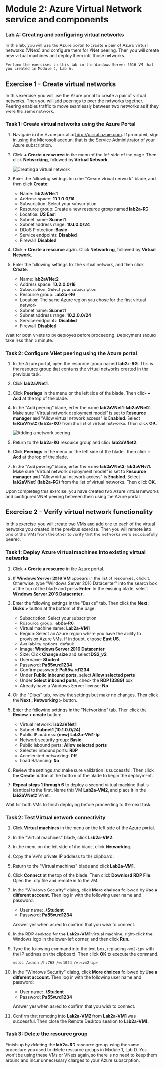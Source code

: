 # Module 2: Azure Virtual Network service and components

### Lab A: Creating and configuring virtual networks

In this lab, you will use the Azure portal to create a pair of Azure virtual networks (VNets) and configure them for VNet peering. Then you will create new virtual machines and deploy them into those networks.

```
Perform the exercises in this lab in the Windows Server 2016 VM that you created in Module 1, Lab A.
```

## Exercise 1 - Create virtual networks

In this exercise, you will use the Azure portal to create a pair of virtual networks. Then you will add peerings to peer the networks together. Peering enables traffic to move seamlessly between two networks as if they were the same network.

### Task 1: Create virtual networks using the Azure Portal

1.  Navigate to the Azure portal at http://portal.azure.com. If prompted, sign in using the Microsoft account that is the Service Administrator of your Azure subscription.

1. Click **+ Create a resource** in the menu of the left side of the page. Then click **Networking**, followed by **Virtual Network**.

	![Creating a virtual network](Images/new-virtual-network.png)

1. Enter the following settings into the "Create virtual network" blade, and then click **Create**:

	- Name: **lab2aVNet1**
	- Address space: **10.1.0.0/16**
	- Subscription: Select your subscription
	- Resource group: Create a new resource group named **lab2a-RG**
	- Location: **US East**
	- Subnet name: **Subnet1**
	- Subnet address range: **10.1.0.0/24**
	- DDoS Protection: **Basic**
	- Service endpoints: **Disabled**
	- Firewall: **Disabled**

1. Click **+ Create a resource** again. Click **Networking**, followed by **Virtual Network**.

1.  Enter the following settings for the virtual network, and then click **Create**:

	- Name: **lab2aVNet2**
	- Address space: **10.2.0.0/16**
	- Subscription: Select your subscription
	- Resource group: **Lab2a-RG**
	- Location: The same Azure region you chose for the first virtual network
	- Subnet name: **Subnet1**
	- Subnet address range: **10.2.0.0/24**
	- Service endpoints: **Disabled**
	- Firewall: **Disabled**

Wait for both VNets to be deployed before proceeding. Deployment should take less than a minute.

### Task 2: Configure VNet peering using the Azure portal

1. In the Azure portal, open the resource group named **lab2a-RG**. This is the resource group that contains the virtual networks created in the previous task.

1. Click **lab2aVNet1**.

1. Click **Peerings** in the menu on the left side of the blade. Then click **+ Add** at the top of the blade.

1. In the "Add peering" blade, enter the name **lab2aVNet1-lab2aVNet2**. Make sure "Virtual network deployment model" is set to **Resource manager** and "Allow virtual network access" is **Enabled**. Select **lab2aVNet2 (lab2a-RG)** from the list of virtual networks. Then click **OK**.

	![Adding a network peering](Images/add-peering.png)

1. Return to the **lab2a-RG** resource group and click **lab2aVNet2**.

1. Click **Peerings** in the menu on the left side of the blade. Then click **+ Add** at the top of the blade.

1. In the "Add peering" blade, enter the name **lab2aVNet2-lab2aVNet1**. Make sure "Virtual network deployment model" is set to **Resource manager** and "Allow virtual network access" is **Enabled**. Select **lab2aVNet1 (lab2a-RG)** from the list of virtual networks. Then click **OK**.

Upon completing this exercise, you have created two Azure virtual networks and configured VNet peering between them using the Azure portal

## Exercise 2 - Verify virtual network functionality

In this exercise, you will create two VMs and add one to each of the virtual networks you created in the previous exercise. Then you will remote into one of the VMs from the other to verify that the networks were successfully peered.

### Task 1: Deploy Azure virtual machines into existing virtual networks

1. Click **+ Create a resource** in the Azure portal.

1. If **Windows Server 2016 VM** appears in the list of resources, click it. Otherwise, type "Windows Server 2016 Datacenter" into the search box at the top of the blade and press **Enter**. In the ensuing blade, select **Windows Server 2016 Datacenter**.

1. Enter the following settings in the "Basics" tab. Then click the **Next : Disks >** button at the bottom of the page:

	- Subscription: Select your subscription
	- Resource group: **lab2a-RG**
	- Virtual machine name: **Lab2a-VM1**
	- Region: Select an Azure region where you have the ability to provision Azure VMs. If in doubt, choose **East US**.
	- Availability options: default
	- Image: **Windows Server 2016 Datacenter**
	- Size: Click **Change size** and select **DS2_v2**
	- Username: **Student**
	- Password: **Pa55w.rd1234**
	- Confirm password: **Pa55w.rd1234**
	- Under **Public inbound ports**, select **Allow selected ports**
	- Under  **Select inbound ports**, check the **RDP (3389)** box
	- Already have a Windows Server license: **No**

1. On the "Disks" tab, review the settings but make no changes. Then click the **Next : Networking >** button.

1. Enter the following settings in the "Networking" tab. Then click the **Review + create** button:

	- Virtual network: **lab2aVNet1**
	- Subnet: **Subnet1 (10.1.0.0/24)**
	- Public IP address: **(new) Lab2a-VM1-ip**
	- Network security group: **Basic**
	- Public inbound ports: **Allow selected ports**
	- Selected inbound ports: **RDP**
	- Accelerated networking: **Off**
	- Load Balancing: **No**

1. Review the settings and make sure validation is successful. Then click the **Create** button at the bottom of the blade to begin the deployment.

1. **Repeat steps 1 through 6** to deploy a second virtual machine that is identical to the first. Name this VM **Lab2a-VM2**, and place it in the **lab2aVNet2** VNet.

Wait for both VMs to finish deploying before proceeding to the next task.

### Task 2: Test Virtual network connectivity

1. Click **Virtual machines** in the menu on the left side of the Azure portal.

1. In the "Virtual machines" blade, click **Lab2a-VM2**.

1. In the menu on the left side of the blade, click **Networking**.

1. Copy the VM's private IP address to the clipboard.

1. Return to the "Virtual machines" blade and click **Lab2a-VM1**.

1. Click **Connect** at the top of the blade. Then click **Download RDP File**. Open the .rdp file and remote in to the VM.

1. In the "Windows Security" dialog, click **More choices** followed by **Use a different account**. Then log in with the following user name and password:

	- User name: **.\Student**
	- Password: **Pa55w.rd1234**

	Answer yes when asked to confirm that you wish to connect.

11. In the RDP desktop for the **Lab2a-VM1** virtual machine, right-click the Windows logo in the lower-left corner, and then click **Run**.

12. Type the following command into the text box, replacing `<vm2-ip>` with the IP address on the clipboard. Then click **OK** to execute the command.

	```
	mstsc /admin /h:768 /w:1024 /v:<vm2-ip>
	```

1. In the "Windows Security" dialog, click **More choices** followed by **Use a different account**. Then log in with the following user name and password:

	- User name: **.\Student**
	- Password: **Pa55w.rd1234**

	Answer yes when asked to confirm that you wish to connect.

1. Confirm that remoting into **Lab2a-VM2** from **Lab2a-VM1** was successful. Then close the Remote Desktop session to **Lab2a-VM1.**

### Task 3: Delete the resource group

Finish up by deleting the **lab2a-RG** resource group using the same procedure you used to delete resource groups in Module 1, Lab D. You won't be using these VMs or VNets again, so there is no need to keep them around and incur unnecessary charges to your Azure subscription.

